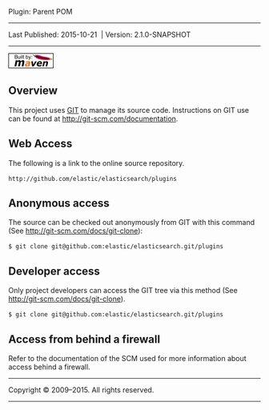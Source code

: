 Plugin: Parent POM

------------------------------------------------------------------------

<span id="publishDate">Last Published: 2015-10-21</span>  | <span id="projectVersion">Version: 2.1.0-SNAPSHOT</span>

------------------------------------------------------------------------

[![Built by Maven](./images/logos/maven-feather.png)](http://maven.apache.org/ "Built by Maven")

Overview
--------

This project uses [GIT](http://git-scm.com/) to manage its source code. Instructions on GIT use can be found at <http://git-scm.com/documentation>.

Web Access
----------

The following is a link to the online source repository.

    http://github.com/elastic/elasticsearch/plugins

Anonymous access
----------------

The source can be checked out anonymously from GIT with this command (See <http://git-scm.com/docs/git-clone>):

    $ git clone git@github.com:elastic/elasticsearch.git/plugins

Developer access
----------------

Only project developers can access the GIT tree via this method (See <http://git-scm.com/docs/git-clone>).

    $ git clone git@github.com:elastic/elasticsearch.git/plugins

Access from behind a firewall
-----------------------------

Refer to the documentation of the SCM used for more information about access behind a firewall.

------------------------------------------------------------------------

Copyright © 2009–2015. All rights reserved.

------------------------------------------------------------------------


